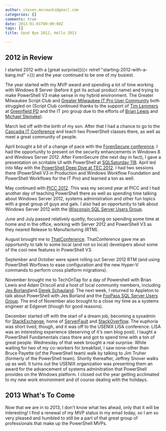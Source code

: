 ```yaml
---
author: steven.murawski@gmail.com
categories: []
comments: true
date: 2013-01-01T00:00:00Z
tags: []
title: Good Bye 2012, Hello 2013

---
```


## 2012 in Review





I started 2012 with a [great surprise]({{< relref "starting-2012-with-a-bang.md" >}}) and the year continued to be one of my busiest.




The year started with my MVP award and spending a lot of time working with Windows 8 Server (before it got its actual product name) and trying to make PowerShell V3 make sense in my hybrid environment.  The Greater Milwaukee Script Club and [Greater Milwaukee IT Pro User Community](http://gmitpuc.com/) both struggled on (Script Club continued thanks to the support of [Tim Lemmers](http://liquidclever.com/) at [Greenfield PD](http://www.greenfieldpolice.org/) and  the IT pro group due to the efforts of [Brian Lewis](http://mythoughtsonit.com) and [Michael Steineke](http://twitter.com/msteineke)).




March led off with the birth of my son.  After that I had a chance to go to the [Cascadia IT Conference](http://www.casitconf.org/casitconf12/) and teach two PowerShell classes there, as well as meet a great community of people.




April brought a bit of a change of pace with the [ForenSecure conference](http://www.cvent.com/events/forensecure-12-it-forensics-and-security-conference-and-expo/custom-36-3496b59fea7748d3ad66d7118c1b6db8.aspx).  I had the opportunity to present on the security enhancements in Windows 8 and Windows Server 2012.  After ForenSecure (the next day in fact), I gave a presentation on scritable UI with PowerShell at [SQLSaturday 118](http://www.sqlsaturday.com/viewsession.aspx?sat=118&amp;sessionid=6785). April led into May with the [PowerShell Deep Dive at TEC 2012](http://www.theexpertsconference.com/us/2012/powershell-deep-dive/).  I had two sessions there (PowerShell V3 in Production and Windows Workflow Foundation and PowerShell Workflows for the IT Pro) and learned a ton as well.




May continued with [PICC 2012](http://www.picconf.org/picc12/).  This was my second year at PICC and I had another day of teaching PowerShell there as well as spending time talking about Windows Server 2012, systems administration and other fun topics with a great group of guys and gals.  I also had an opportunity to talk about Windows Server 2012 with the [Wisconsin SQL Server Users Group](http://wisconsin.sqlpass.org/).




June and July passed relatively quietly, focusing on spending some time at home and in the office, working with Server 2012 and PowerShell V3 as they neared Release to Manufacturing (RTM).




August brought me to [ThatConference](http://www.thatconference.com/).  ThatConference gave me an opportunity to talk to some local (and not so local) developers about some of the cool new features in PowerShell V3.




September and October were spent rolling out Server 2012 RTM (and using PowerShell Worflows to ease configuration and the new Hyper-V commands to perform cross platform migrations).




November brought me to TechOnTap for a day of Powershell with Brian Lewis and Adam Driscoll and a host of local community members, including [Jes Borland](https://twitter.com/grrl_geek)and [Derek Schauland](https://twitter.com/webjunkie).  The next week, I returned to Appleton to talk about PowerShell with Jes Borland and the [FoxPass SQL Server Users Group](http://fox.sqlpass.org/).  The end of November also brought to a close my time as a systems engineer at Edgenet (though for good reasons).




December started off with the start of a dream job, becoming a sysadmin for [StackExchange](http://stackexchange.com), home of [ServerFault](http://serverfault.com) and [StackOverflow](http://stackoverflow.com).  The euphoria was short lived, though, and it was off to the USENIX LISA conference.  LISA was an interesting experience (deserving of it's own blog post).  I taught a PowerShell Fundamentals class there and got to spend time with a ton of great people.  Wednesday of that week brought a real surprise.  While waiting for two of my co-workers for breakfast, I saw none-other than Bruce Payette (of the PowerShell team) walk by talking to Jim Truher (formerly of the PowerShell team).  Shortly thereafter, Jeffrey Snover walks up as well.  It turns out the USENIX organization was presenting them an award for the advancement of systems adminitration that PowerShell provides on the Windows platform.  I closed out the year getting acclimated to my new work environment and of course dealing with the holidays.




## 2013 What's To Come





Now that we are in to 2013, I don't know what lies ahead, only that it will be interesting!  I find a renewal of my MVP status in my email today, so I am so very pleased and humbled to still be a part of that great group of professionals that make up the PowerShell MVPs.

